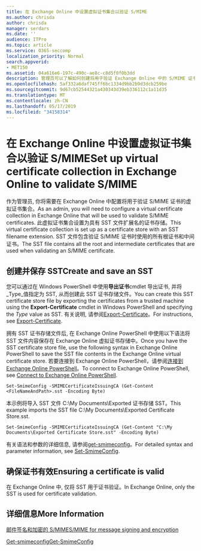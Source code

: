 ```yaml
---
title: 在 Exchange Online 中设置虚拟证书集合以验证 S/MIME
ms.author: chrisda
author: chrisda
manager: serdars
ms.date: ''
audience: ITPro
ms.topic: article
ms.service: O365-seccomp
localization_priority: Normal
search.appverid:
- MET150
ms.assetid: 04a616e6-197c-490c-ae8c-c8d5f0f0b3dd
description: 管理员可以了解如何创建将用于验证 Exchange Online 中的 S/MIME 证书的虚拟证书集合。
ms.openlocfilehash: 5af332a6daf745ff6bc1334d9bb2b9d3dcb259be
ms.sourcegitcommit: 9d67cb52544321a430343d39eb336112c1a11d35
ms.translationtype: MT
ms.contentlocale: zh-CN
ms.lasthandoff: 05/17/2019
ms.locfileid: "34158314"
---
```

# <a name="set-up-virtual-certificate-collection-in-exchange-online-to-validate-smime"></a><span data-ttu-id="29a65-103">在 Exchange Online 中设置虚拟证书集合以验证 S/MIME</span><span class="sxs-lookup"><span data-stu-id="29a65-103">Set up virtual certificate collection in Exchange Online to validate S/MIME</span></span>

<span data-ttu-id="29a65-104">作为管理员, 你将需要在 Exchange Online 中配置将用于验证 S/MIME 证书的虚拟证书集合。</span><span class="sxs-lookup"><span data-stu-id="29a65-104">As an admin, you will need to configure a virtual certificate collection in Exchange Online that will be used to validate S/MIME certificates.</span></span> <span data-ttu-id="29a65-105">此虚拟证书集合设置为具有 SST 文件扩展名的证书存储。</span><span class="sxs-lookup"><span data-stu-id="29a65-105">This virtual certificate collection is set up as a certificate store with an SST filename extension.</span></span> <span data-ttu-id="29a65-106">SST 文件包含验证 S/MIME 证书时使用的所有根证书和中间证书。</span><span class="sxs-lookup"><span data-stu-id="29a65-106">The SST file contains all the root and intermediate certificates that are used when validating an S/MIME certificate.</span></span>

## <a name="create-and-save-an-sst"></a><span data-ttu-id="29a65-107">创建并保存 SST</span><span class="sxs-lookup"><span data-stu-id="29a65-107">Create and save an SST</span></span>

<span data-ttu-id="29a65-108">您可以通过在 Windows PowerShell 中使用**导出证书**cmdlet 导出证书, 并将_Type_值指定为 SST, 从而创建此 SST 证书存储文件。</span><span class="sxs-lookup"><span data-stu-id="29a65-108">You can create this SST certificate store file by exporting the certificates from a trusted machine using the **Export-Certificate** cmdlet in Windows PowerShell and specifying the _Type_ value as SST.</span></span> <span data-ttu-id="29a65-109">有关说明, 请参阅[Export-Certificate](https://docs.microsoft.com/powershell/module/pkiclient/export-certificate)。</span><span class="sxs-lookup"><span data-stu-id="29a65-109">For instructions, see [Export-Certificate](https://docs.microsoft.com/powershell/module/pkiclient/export-certificate).</span></span>

<span data-ttu-id="29a65-110">拥有 SST 证书存储文件后, 在 Exchange Online PowerShell 中使用以下语法将 SST 文件内容保存在 Exchange Online 虚拟证书存储中。</span><span class="sxs-lookup"><span data-stu-id="29a65-110">Once you have the SST certificate store file, use the following syntax in Exchange Online PowerShell to save the SST file contents in the Exchange Online virtual certificate store.</span></span> <span data-ttu-id="29a65-111">若要连接到 Exchange Online PowerShell，请参阅[连接到 Exchange Online PowerShell](https://go.microsoft.com/fwlink/p/?linkid=396554)。</span><span class="sxs-lookup"><span data-stu-id="29a65-111">To connect to Exchange Online PowerShell, see [Connect to Exchange Online PowerShell](https://go.microsoft.com/fwlink/p/?linkid=396554).</span></span>

```
Set-SmimeConfig -SMIMECertificateIssuingCA (Get-Content <FileNameAndPath>.sst -Encoding Byte)
```

<span data-ttu-id="29a65-112">本示例将导入 SST 文件 C:\My Documents\Exported 证书存储 SST。</span><span class="sxs-lookup"><span data-stu-id="29a65-112">This example imports the SST file C:\My Documents\Exported Certificate Store.sst.</span></span>

```
Set-SmimeConfig -SMIMECertificateIssuingCA (Get-Content "C:\My Documents\Exported Certificate Store.sst" -Encoding Byte)
```

<span data-ttu-id="29a65-113">有关语法和参数的详细信息, 请参阅[get-smimeconfig](https://docs.microsoft.com/en-us/powershell/module/exchange/encryption-and-certificates/set-smimeconfig)。</span><span class="sxs-lookup"><span data-stu-id="29a65-113">For detailed syntax and parameter information, see [Set-SmimeConfig](https://docs.microsoft.com/en-us/powershell/module/exchange/encryption-and-certificates/set-smimeconfig).</span></span>

## <a name="ensuring-a-certificate-is-valid"></a><span data-ttu-id="29a65-114">确保证书有效</span><span class="sxs-lookup"><span data-stu-id="29a65-114">Ensuring a certificate is valid</span></span>

<span data-ttu-id="29a65-115">在 Exchange Online 中, 仅将 SST 用于证书验证。</span><span class="sxs-lookup"><span data-stu-id="29a65-115">In Exchange Online, only the SST is used for certificate validation.</span></span>

## <a name="more-information"></a><span data-ttu-id="29a65-116">详细信息</span><span class="sxs-lookup"><span data-stu-id="29a65-116">More Information</span></span>

[<span data-ttu-id="29a65-117">邮件签名和加密的 S/MIME</span><span class="sxs-lookup"><span data-stu-id="29a65-117">S/MIME for message signing and encryption</span></span>](s-mime-for-message-signing-and-encryption.md)

[<span data-ttu-id="29a65-118">Get-smimeconfig</span><span class="sxs-lookup"><span data-stu-id="29a65-118">Get-SmimeConfig</span></span>](http://technet.microsoft.com/library/4b29fa89-0840-4fe9-8885-019fcef2e02b.aspx)
